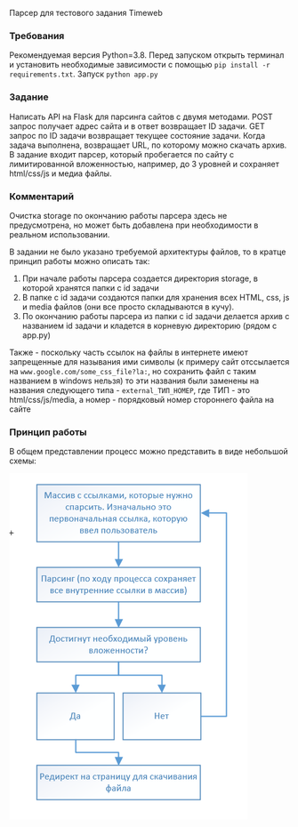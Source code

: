 Парсер для тестового задания Timeweb

### Требования

Рекомендуемая версия Python=3.8. Перед запуском открыть терминал и установить необходимые зависимости с помощью `pip install -r requirements.txt`. Запуск `python app.py`

### Задание

Написать API на Flask для парсинга сайтов с двумя методами. POST запрос получает адрес сайта и в ответ возвращает ID задачи. GET запрос по ID задачи возвращает текущее состояние задачи. Когда задача выполнена, возвращает URL, по которому можно скачать архив.
В задание входит парсер, который пробегается по сайту с лимитированной вложенностью, например, до 3 уровней и сохраняет html/css/js и медиа файлы.

### Комментарий

Очистка storage по окончанию работы парсера здесь не предусмотрена, но может быть добавлена при необходимости в реальном использовании.

В задании не было указано требуемой архитектуры файлов, то в кратце принцип работы можно описать так: 
1. При начале работы парсера создается директория storage, в которой хранятся папки с id задачи
2. В папке с id задачи создаются папки для хранения всех HTML, css, js и media файлов (они все просто складываются в кучу). 
3. По окончанию работы парсера из папки с id задачи делается архив с названием id задачи и кладется в корневую директорию (рядом с app.py)

Также - поскольку часть ссылок на файлы в интернете имеют запрещенные для называния ими символы (к примеру сайт отссылается на `www.google.com/some_css_file?la:`, но сохранить файл с таким названием в windows нельзя)
то эти названия были заменены на названия следующего типа - `external_ТИП_НОМЕР`, где ТИП - это html/css/js/media, а номер - порядковый номер стороннего файла на сайте

### Принцип работы

В общем представлении процесс можно представить в виде небольшой схемы:

![Ошибка во время загрузки схемы](Снимок.PNG)
